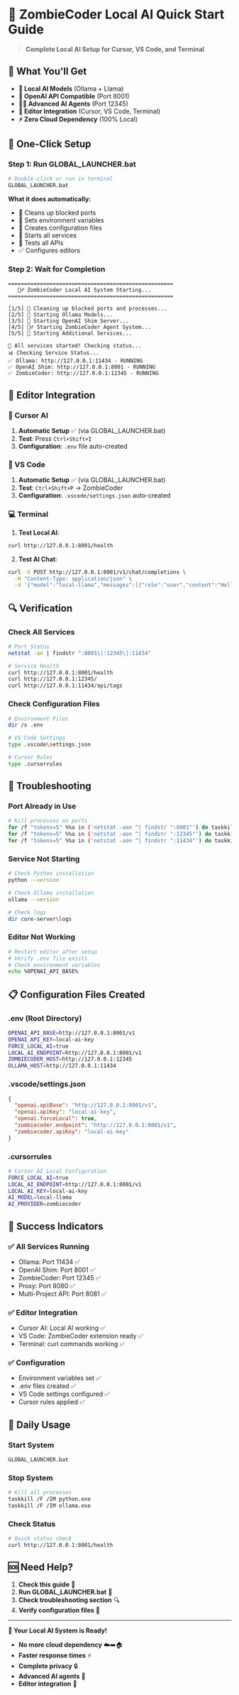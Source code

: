 # 🚀 ZombieCoder Local AI Quick Start Guide

> **Complete Local AI Setup for Cursor, VS Code, and Terminal**

## 🎯 What You'll Get

- **🧠 Local AI Models** (Ollama + Llama)
- **🔌 OpenAI API Compatible** (Port 8001)
- **🧟‍♂️ Advanced AI Agents** (Port 12345)
- **📱 Editor Integration** (Cursor, VS Code, Terminal)
- **⚡ Zero Cloud Dependency** (100% Local)

## 🚀 One-Click Setup

### Step 1: Run GLOBAL_LAUNCHER.bat
```bash
# Double-click or run in terminal
GLOBAL_LAUNCHER.bat
```

**What it does automatically:**
- 🧹 Cleans up blocked ports
- 🔧 Sets environment variables
- 📝 Creates configuration files
- 🚀 Starts all services
- 🧪 Tests all APIs
- ✅ Configures editors

### Step 2: Wait for Completion
```
====================================================
   🧟‍♂️ ZombieCoder Local AI System Starting...
====================================================

[1/5] 🧹 Cleaning up blocked ports and processes...
[2/5] 🤖 Starting Ollama Models...
[3/5] 🔌 Starting OpenAI Shim Server...
[4/5] 🧟‍♂️ Starting ZombieCoder Agent System...
[5/5] 🔄 Starting Additional Services...

🎯 All services started! Checking status...
📊 Checking Service Status...
✅ Ollama: http://127.0.0.1:11434 - RUNNING
✅ OpenAI Shim: http://127.0.0.1:8001 - RUNNING
✅ ZombieCoder: http://127.0.0.1:12345 - RUNNING
```

## 📱 Editor Integration

### 🎨 Cursor AI
1. **Automatic Setup** ✅ (via GLOBAL_LAUNCHER.bat)
2. **Test**: Press `Ctrl+Shift+I`
3. **Configuration**: `.env` file auto-created

### 🔧 VS Code
1. **Automatic Setup** ✅ (via GLOBAL_LAUNCHER.bat)
2. **Test**: `Ctrl+Shift+P` → ZombieCoder
3. **Configuration**: `.vscode/settings.json` auto-created

### 💻 Terminal
1. **Test Local AI**:
```bash
curl http://127.0.0.1:8001/health
```

2. **Test AI Chat**:
```bash
curl -X POST http://127.0.0.1:8001/v1/chat/completions \
  -H "Content-Type: application/json" \
  -d '{"model":"local-llama","messages":[{"role":"user","content":"Hello"}]}'
```

## 🔍 Verification

### Check All Services
```bash
# Port Status
netstat -an | findstr ":8001\|:12345\|:11434"

# Service Health
curl http://127.0.0.1:8001/health
curl http://127.0.0.1:12345/
curl http://127.0.0.1:11434/api/tags
```

### Check Configuration Files
```bash
# Environment Files
dir /s .env

# VS Code Settings
type .vscode\settings.json

# Cursor Rules
type .cursorrules
```

## 🚨 Troubleshooting

### Port Already in Use
```bash
# Kill processes on ports
for /f "tokens=5" %%a in ('netstat -aon ^| findstr ":8001"') do taskkill /PID %%a /F
for /f "tokens=5" %%a in ('netstat -aon ^| findstr ":12345"') do taskkill /PID %%a /F
for /f "tokens=5" %%a in ('netstat -aon ^| findstr ":11434"') do taskkill /PID %%a /F
```

### Service Not Starting
```bash
# Check Python installation
python --version

# Check Ollama installation
ollama --version

# Check logs
dir core-server\logs
```

### Editor Not Working
```bash
# Restart editor after setup
# Verify .env file exists
# Check environment variables
echo %OPENAI_API_BASE%
```

## 📋 Configuration Files Created

### .env (Root Directory)
```bash
OPENAI_API_BASE=http://127.0.0.1:8001/v1
OPENAI_API_KEY=local-ai-key
FORCE_LOCAL_AI=true
LOCAL_AI_ENDPOINT=http://127.0.0.1:8001/v1
ZOMBIECODER_HOST=http://127.0.0.1:12345
OLLAMA_HOST=http://127.0.0.1:11434
```

### .vscode/settings.json
```json
{
  "openai.apiBase": "http://127.0.0.1:8001/v1",
  "openai.apiKey": "local-ai-key",
  "openai.forceLocal": true,
  "zombiecoder.endpoint": "http://127.0.0.1:8001/v1",
  "zombiecoder.apiKey": "local-ai-key"
}
```

### .cursorrules
```bash
# Cursor AI Local Configuration
FORCE_LOCAL_AI=true
LOCAL_AI_ENDPOINT=http://127.0.0.1:8001/v1
LOCAL_AI_KEY=local-ai-key
AI_MODEL=local-llama
AI_PROVIDER=zombiecoder
```

## 🎉 Success Indicators

### ✅ All Services Running
- Ollama: Port 11434 ✅
- OpenAI Shim: Port 8001 ✅
- ZombieCoder: Port 12345 ✅
- Proxy: Port 8080 ✅
- Multi-Project API: Port 8081 ✅

### ✅ Editor Integration
- Cursor AI: Local AI working ✅
- VS Code: ZombieCoder extension ready ✅
- Terminal: curl commands working ✅

### ✅ Configuration
- Environment variables set ✅
- .env files created ✅
- VS Code settings configured ✅
- Cursor rules applied ✅

## 🔄 Daily Usage

### Start System
```bash
GLOBAL_LAUNCHER.bat
```

### Stop System
```bash
# Kill all processes
taskkill /F /IM python.exe
taskkill /F /IM ollama.exe
```

### Check Status
```bash
# Quick status check
curl http://127.0.0.1:8001/health
```

## 🆘 Need Help?

1. **Check this guide** 📖
2. **Run GLOBAL_LAUNCHER.bat** 🚀
3. **Check troubleshooting section** 🔍
4. **Verify configuration files** 📝

---

**🎯 Your Local AI System is Ready!**

- **No more cloud dependency** ☁️➡️🏠
- **Faster response times** ⚡
- **Complete privacy** 🔒
- **Advanced AI agents** 🤖
- **Editor integration** 📱
